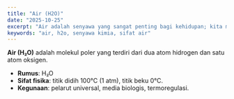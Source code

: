 ```yaml
---
title: "Air (H2O)"
date: "2025-10-25"
excerpt: "Air adalah senyawa yang sangat penting bagi kehidupan; kita membahas struktur dan sifatnya."
keywords: "air, h2o, senyawa kimia, sifat air"
---
```


**Air (H₂O)** adalah molekul poler yang terdiri dari dua atom hidrogen dan satu atom oksigen.
- **Rumus**: H₂O
- **Sifat fisika**: titik didih 100°C (1 atm), titik beku 0°C.
- **Kegunaan**: pelarut universal, media biologis, termoregulasi.
